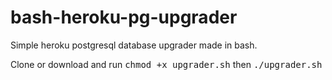 # bash-heroku-pg-upgrader

Simple heroku postgresql database upgrader made in bash.

Clone or download and run
<tt>chmod +x upgrader.sh</tt> then <tt>./upgrader.sh</tt>

